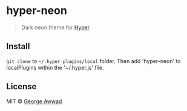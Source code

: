 # hyper-neon

> Dark neon theme for [Hyper](https://hyper.is/)

<!-- ![](screenshot.png) -->

## Install

`git clone` to `~/.hyper_plugins/local` folder.
Then add 'hyper-neon' to localPlugins within the '~/.hyper.js' file.

## License

MIT © [George Awwad](http://gawwad-portfolio.herokuapp.com)
